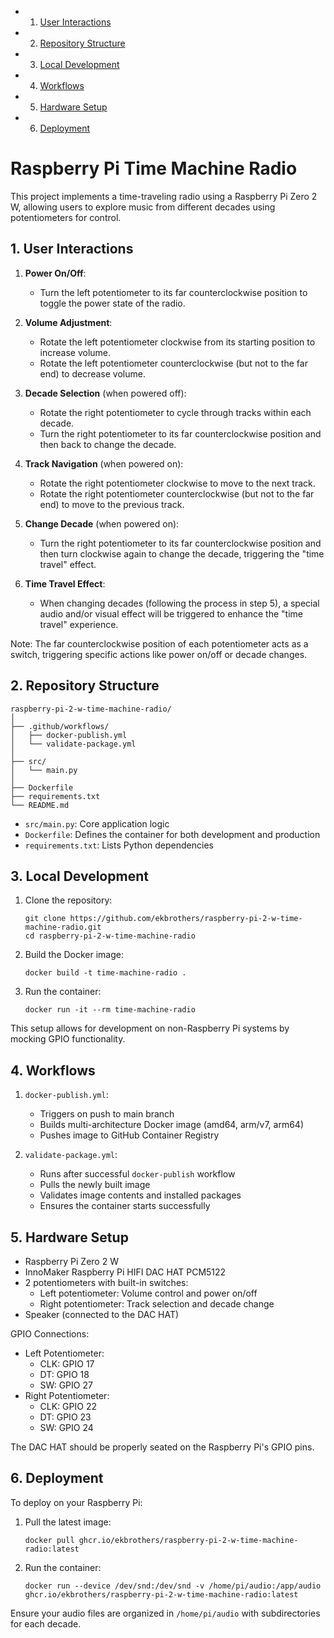 <!-- vscode-markdown-toc -->
* 1. [User Interactions](#UserInteractions)
* 2. [Repository Structure](#RepositoryStructure)
* 3. [Local Development](#LocalDevelopment)
* 4. [Workflows](#Workflows)
* 5. [Hardware Setup](#HardwareSetup)
* 6. [Deployment](#Deployment)

<!-- vscode-markdown-toc-config
	numbering=true
	autoSave=true
	/vscode-markdown-toc-config -->
<!-- /vscode-markdown-toc -->

# Raspberry Pi Time Machine Radio

This project implements a time-traveling radio using a Raspberry Pi Zero 2 W, allowing users to explore music from different decades using potentiometers for control.

##  1. <a name='UserInteractions'></a>User Interactions

1. **Power On/Off**: 
   - Turn the left potentiometer to its far counterclockwise position to toggle the power state of the radio.

2. **Volume Adjustment**:
   - Rotate the left potentiometer clockwise from its starting position to increase volume.
   - Rotate the left potentiometer counterclockwise (but not to the far end) to decrease volume.

3. **Decade Selection** (when powered off):
   - Rotate the right potentiometer to cycle through tracks within each decade.
   - Turn the right potentiometer to its far counterclockwise position and then back to change the decade.

4. **Track Navigation** (when powered on):
   - Rotate the right potentiometer clockwise to move to the next track.
   - Rotate the right potentiometer counterclockwise (but not to the far end) to move to the previous track.

5. **Change Decade** (when powered on):
   - Turn the right potentiometer to its far counterclockwise position and then turn clockwise again to change the decade, triggering the "time travel" effect.

6. **Time Travel Effect**:
   - When changing decades (following the process in step 5), a special audio and/or visual effect will be triggered to enhance the "time travel" experience.

Note: The far counterclockwise position of each potentiometer acts as a switch, triggering specific actions like power on/off or decade changes.

##  2. <a name='RepositoryStructure'></a>Repository Structure

```
raspberry-pi-2-w-time-machine-radio/
│
├── .github/workflows/
│   ├── docker-publish.yml
│   └── validate-package.yml
│
├── src/
│   └── main.py
│
├── Dockerfile
├── requirements.txt
└── README.md
```

- `src/main.py`: Core application logic
- `Dockerfile`: Defines the container for both development and production
- `requirements.txt`: Lists Python dependencies

##  3. <a name='LocalDevelopment'></a>Local Development

1. Clone the repository:
   ```
   git clone https://github.com/ekbrothers/raspberry-pi-2-w-time-machine-radio.git
   cd raspberry-pi-2-w-time-machine-radio
   ```

2. Build the Docker image:
   ```
   docker build -t time-machine-radio .
   ```

3. Run the container:
   ```
   docker run -it --rm time-machine-radio
   ```

This setup allows for development on non-Raspberry Pi systems by mocking GPIO functionality.

##  4. <a name='Workflows'></a>Workflows

1. `docker-publish.yml`:
   - Triggers on push to main branch
   - Builds multi-architecture Docker image (amd64, arm/v7, arm64)
   - Pushes image to GitHub Container Registry

2. `validate-package.yml`:
   - Runs after successful `docker-publish` workflow
   - Pulls the newly built image
   - Validates image contents and installed packages
   - Ensures the container starts successfully

##  5. <a name='HardwareSetup'></a>Hardware Setup

- Raspberry Pi Zero 2 W
- InnoMaker Raspberry Pi HIFI DAC HAT PCM5122
- 2 potentiometers with built-in switches:
  - Left potentiometer: Volume control and power on/off
  - Right potentiometer: Track selection and decade change
- Speaker (connected to the DAC HAT)

GPIO Connections:
- Left Potentiometer:
  - CLK: GPIO 17
  - DT: GPIO 18
  - SW: GPIO 27
- Right Potentiometer:
  - CLK: GPIO 22
  - DT: GPIO 23
  - SW: GPIO 24

The DAC HAT should be properly seated on the Raspberry Pi's GPIO pins.

##  6. <a name='Deployment'></a>Deployment

To deploy on your Raspberry Pi:

1. Pull the latest image:
   ```
   docker pull ghcr.io/ekbrothers/raspberry-pi-2-w-time-machine-radio:latest
   ```

2. Run the container:
   ```
   docker run --device /dev/snd:/dev/snd -v /home/pi/audio:/app/audio ghcr.io/ekbrothers/raspberry-pi-2-w-time-machine-radio:latest
   ```

Ensure your audio files are organized in `/home/pi/audio` with subdirectories for each decade.